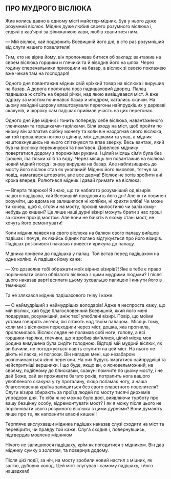 ## ПРО МУДРОГО ВІСЛЮКА

Жив колись давно в одному місті майстер-мідник.
Був у нього дуже розумний віслюк.
Мідник дуже любив своего розумного віслюка і, сидячі в кав'ярні за філижанкою кави, любів хвалитися ним.

— Мій віслюк, хай подовжить Всевишній його дні, в сто раз розумніший від слуги нашего повелителя!

Тим, хто не вірив йому, він пропонявав битися об заклад: вантажив на своем віслюка горщики и глечики та й віводив його на шлях.
Через годину сперечальники приходили на базар, а віслюк зі своєю поклажею вже чекав там на господаря!

Одного дня повантажив мідник свій кріхкий товар на віслюка і вирушив на базар.
А дорога пролягала повз падишаховий дворец.
Палац падишаха ж стоїть на березі річки, над якою вивіщувався міст.
А вже одразу за мостом починався базар и иподром, катались скачки.
На цьому майдані щороку влаштовували перегоны найпрудкіших у державі скакунів, и щороку сам падішах приймав участь на цих перегонах.

Одного дня йде мідник і гонить попереду себе віслюка, навантаженого глечиками та горщиками-тарілками.
Біля входу на міст, щоб пройти по ньому він заплатив срібну монету та коли він наздогнав свого віслюка, як той провалився ногою в щілину, між дошками та упав, а мідник наштовхнувшись на нього спіткнувся та впав зверху.
Весь вантаж, який був на віслюку перекинувся та пом'явся.
Довелося міднику повертатися додому з порожніми руками.
І цілий місяць сім’я була без грошей, їла тільки хліб та воду.
Через місяць він повантажив на віслюка новий мідний посуд і знову вирушив на базар.
Але наблизившись до мосту його віслюк став як укопаний!
Мідник його вмовляв, тягнув за повід, намагався штовхати, але все дарма!
Віслюк не хотів зробити ані крока вперед.
Ролютився мідник і давай гримати на віслюка:

— Вперта тварюко!
Я знаю, що ти набагато розумніший од візирів нашого падішаха, хай Всевишній продовжить його дні!
Але ж ти повинен розуміти, що вдома не залишилося ні копійки, ні крихти хліба!
Чи може ти хочеш, щоб я, стоячи на мосту, просив милостиню чи заліз кому-небудь до кишені?
Це лише наші дурні візирі можуть брати з нас гроші за кожен прохід мостом.
Але вони не бачать в якому стані мост, не хочуть його ремонтувати!

Коли мідник лаявся на свого віслюка на балкон свого палацу вийшов падішах і почув, як якийсь бідняк погано відгукується про його візирів.
Падішах розізлився і наказав привести крикуна до палацу.

Мідника привели до падішаха у палац.
Той встав перед падішахом на одне коліно.
А падішах йому каже:

— Хто дозволив тобі ображати моїх вірних візирів?!
Яке в тебе є право порівнювати свого облізлого віслюка з цими мудрими людьми?
І після цього наказав варті всипати цьому зухвальцю палицею і кинути його в темницю!

Та не злякався мідник падішахового гніву і каже:

— О наймудріший з наймудріших володарів!
Адже я неспроста кажу, що мій віслюк, хай буде благословенний Всевишній, який його мені подарував, розумніший, аніж твої улюблені візирі.
Повір, що моїми устами говорять ангели, які літають над твоїм палацом. 
Місяць тому, коли ми з віслюком переходили через міст, дошка, яка прогнила, проломилася.
Віслюк ледве не поламав собі ноги, голову, а всі горщики-тарілки, глечики, що я зробив зім'ялися, цілий місяц моя родина вимушена була сидіти голодною.
Відтоді мій мудрий віслюк, як ви бачили, не погоджується навіть ступити на цей міст.
На нього не діють ні ласка, ні погрози.
Він нагадав мені, що незабаром розпочинаються кінні перегони.
На них будуть змагатися найпрудкіші та найспритніші вершники.
І що буде, якщо ви, о ясновельможний, на своєму, подібному до блискавки, скакуні помчите по цьому мосту, і не дай Боже, хай ви проживете багато років, потрапить нога вашого улюбленого скакуна у ту прогалину, якщо поламає ногу, а наша благословенна країна залишиться без свого славетного повелителя?
Слуги візира збирають за проїзд людей по мосту тисячі дирхемів упродовж дня.
То хіба ж не можна було досі, виявляючи турботу про вашу безцінну особу, відремонтувати мост?
І як я можу після цього не порівнювати свого розумного віслюка з цими дурнями?
Вони думають лише про те, як наповнити власні кишені!

Терпляче вислухавши мідника падішах наказав слузі сходити на міст та перевірити, чи правду той каже.
Слуга сходив і, повернувшись, підтвердив мовлене мідником.

Нічого не залишилося падішаху, крім як погодитися з мідником.
Він дав міднику сумку з золотом, та повернув додому.

Після цієї події, за ніч, на мосту зробили новий настил з міцних, як залізо, дубових колод.
Цей міст слугував і самому падішаху, і його нащадкам!
